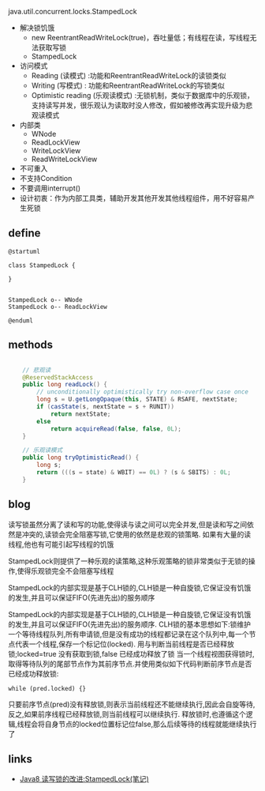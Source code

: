 java.util.concurrent.locks.StampedLock
- 解决锁饥饿
  - new ReentrantReadWriteLock(true)，吞吐量低；有线程在读，写线程无法获取写锁
  - StampedLock
- 访问模式
  - Reading (读模式) :功能和ReentrantReadWriteLock的读锁类似 
  - Writing (写模式) : 功能和ReentrantReadWriteLock的写锁类似 
  - Optimistic reading (乐观读模式) :无锁机制，类似于数据库中的乐观锁，支持读写并发，很乐观认为读取时没人修改，假如被修改再实现升级为悲观读模式
- 内部类
  - WNode
  - ReadLockView
  - WriteLockView
  - ReadWriteLockView
- 不可重入
- 不支持Condition
- 不要调用interrupt()
- 设计初衷：作为内部工具类，辅助开发其他开发其他线程组件，用不好容易产生死锁

## define

```plantuml
@startuml

class StampedLock {

}


StampedLock o-- WNode
StampedLock o-- ReadLockView

@enduml
```

## methods
```java

    // 悲观读
    @ReservedStackAccess
    public long readLock() {
        // unconditionally optimistically try non-overflow case once
        long s = U.getLongOpaque(this, STATE) & RSAFE, nextState;
        if (casState(s, nextState = s + RUNIT))
            return nextState;
        else
            return acquireRead(false, false, 0L);
    }

    // 乐观读模式
    public long tryOptimisticRead() {
        long s;
        return (((s = state) & WBIT) == 0L) ? (s & SBITS) : 0L;
    }
```

## blog
读写锁虽然分离了读和写的功能,使得读与读之间可以完全并发,但是读和写之间依然是冲突的,读锁会完全阻塞写锁,它使用的依然是悲观的锁策略.
如果有大量的读线程,他也有可能引起写线程的饥饿

StampedLock则提供了一种乐观的读策略,这种乐观策略的锁非常类似于无锁的操作,使得乐观锁完全不会阻塞写线程

StampedLock的内部实现是基于CLH锁的,CLH锁是一种自旋锁,它保证没有饥饿的发生,并且可以保证FIFO(先进先出)的服务顺序

StampedLock的内部实现是基于CLH锁的,CLH锁是一种自旋锁,它保证没有饥饿的发生,并且可以保证FIFO(先进先出)的服务顺序.
CLH锁的基本思想如下:锁维护一个等待线程队列,所有申请锁,但是没有成功的线程都记录在这个队列中,每一个节点代表一个线程,保存一个标记位(locked).
用与判断当前线程是否已经释放锁;locked=true 没有获取到锁,false 已经成功释放了锁
当一个线程视图获得锁时,取得等待队列的尾部节点作为其前序节点.并使用类似如下代码判断前序节点是否已经成功释放锁:

```
while (pred.locked) {}
```

只要前序节点(pred)没有释放锁,则表示当前线程还不能继续执行,因此会自旋等待,
反之,如果前序线程已经释放锁,则当前线程可以继续执行.
释放锁时,也遵循这个逻辑,线程会将自身节点的locked位置标记位false,那么后续等待的线程就能继续执行了
     
     
## links
* [Java8 读写锁的改进:StampedLock(笔记)](https://www.cnblogs.com/ten951/p/6590579.html)